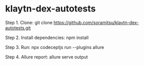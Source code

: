 # klaytn-dex-autotests
Step 1. Сlone: git clone https://github.com/soramitsu/klaytn-dex-autotests.git

Step 2. Install dependencies: npm install

Step 3. Run: npx codeceptjs run --plugins allure

Step 4. Allure report: allure serve output
